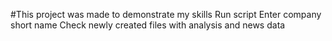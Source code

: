 #This project was made to demonstrate my skills
Run script
Enter company short name
Check newly created files with analysis and news data
